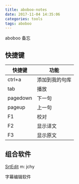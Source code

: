 ```yaml
---
title: aboboo-notes
date: 2017-11-04 14:35:06
categories: tools
tags: aboboo
---
```

aboboo 备忘
<!--more-->

## 快捷键
| 快捷键   | 功能           |
| -------- | -------------- |
| ctrl+a   | 添加到我的句库 |
| tab      | 播放           |
| pagedown | 下一句         |
| pageup   | 上一句         |
| F1       | 校对           |
| F2       | 显示译文       |
| F3       | 显示原文       |

## 组合软件

[SrtEdit](http://pan.baidu.com/s/1b1l1aI) m: jchy

字幕编辑软件
